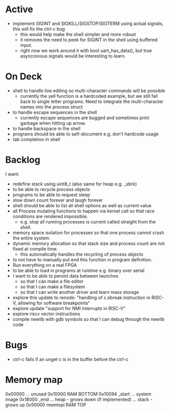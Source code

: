 # Active
- implement SIGINT and SIGKILL/SIGSTOP/SIGTERM using actual signals, this will fix the ctrl-c bug
  - this would help make the shell simpler and more robust
  - it removes the need to peek for SIGINT in the shell using buffered input.
  - right now we work around it with bool uart_has_data(), but true asyncronous signals would be interesting to learn.

# On Deck
- shell to handle line editing so multi-character commands will be possible
    - currently the yell function is a hardcoded example, but we still fall back to single letter programs. Need to integrate the multi-character names into the process struct
- to handle escape sequences in the shell
    - currently escape sequences are bugged and sometimes print garbage when hitting up arrow.
- to handle backspace in the shell
- programs should be able to self-document e.g. don't hardcode usage
- tab completion in shell

# Backlog
I want:
- redefine stack using uint8_t (also same for heap e.g. _sbrk)
- to be able to recycle process objects
- programs to be able to request sleep
- slow down count forever and laugh forever
- shell should be able to list all shell options as well as current value
- all Process mutating functions to happen via kernel call so that race conditions are rendered impossible.
    - e.g. stop all running processes is current called straight from the shell.
- memory space isolation for processes so that one process cannot crash the entire system.
- dynamic memory allocation so that stack size and process count are not fixed at compile time.
  - this automatically handles the recycling of process objects
- to not have to manually put end this function in program definition.
- Run everything on a real FPGA
- to be able to load in programs at runtime e.g. binary over serial
- I want to be able to persist data between launches
    - so that I can make a file editor
    - so that I can make a filesystem
    - so that I can write another driver and learn mass storage
- explore this update to renode: "handling of c.ebreak instruction in RISC-V, allowing for software breakpoints"
- explore update "support for NMI interrupts in RISC-V"
- explore riscv vector instructions
- compile newlib with gdb symbols so that I can debug through the newlib code

# Bugs
- ctrl-c fails if an unget c is in the buffer before the ctrl-c

# Memory map

0x00000
  ...   unused
0x10000            RAM BOTTOM
0x10094 _start
  ...   system image
0x18000 _end
  ...   heap - grows down (if implemented)
  ...   stack - grows up
0x50000 memtopi    RAM TOP